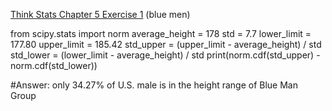 [Think Stats Chapter 5 Exercise 1](http://greenteapress.com/thinkstats2/html/thinkstats2006.html#toc50) (blue men)

>> 
from scipy.stats import norm
average_height = 178
std = 7.7
lower_limit = 177.80
upper_limit = 185.42
std_upper = (upper_limit - average_height) / std
std_lower = (lower_limit - average_height) / std
print(norm.cdf(std_upper) - norm.cdf(std_lower))

#Answer: only 34.27% of U.S. male is in the height range of Blue Man Group
